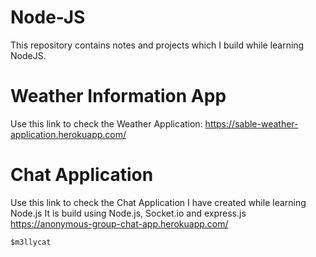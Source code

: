 # Node-JS

This repository contains notes and projects which I build while learning NodeJS.

# Weather Information App

Use this link to check the Weather Application: https://sable-weather-application.herokuapp.com/

# Chat Application

Use this link to check the Chat Application I have created while learning Node.js 
It is build using Node.js, Socket.io and express.js
https://anonymous-group-chat-app.herokuapp.com/

	$m3llycat

